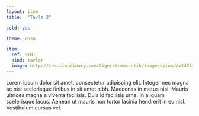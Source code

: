 ```yaml
---
layout: item
title:  "Tavla 2"

sold: yes

theme: rosa

item:
  ref: ST01
  kind: tavlor
  image: http://res.cloudinary.com/tigerstromsantik/image/upload/v1423481424/W_Behm_kyzm8k.jpg
---
```


Lorem ipsum dolor sit amet, consectetur adipiscing elit. Integer nec magna ac nisi scelerisque finibus in sit amet nibh. Maecenas in metus nisi. Mauris ultrices magna a viverra facilisis. Duis id facilisis urna. In aliquam scelerisque lacus. Aenean ut mauris non tortor lacinia hendrerit in eu nisl. Vestibulum cursus vel.
